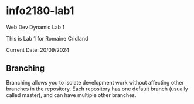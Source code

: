 # info2180-lab1
Web Dev Dynamic Lab 1

This is Lab 1 for Romaine Cridland

Current Date: 20/09/2024

## Branching

Branching allows you to isolate development work without affecting other branches in the repository. Each repository has one default branch (usually called master), and can have multiple other branches.

